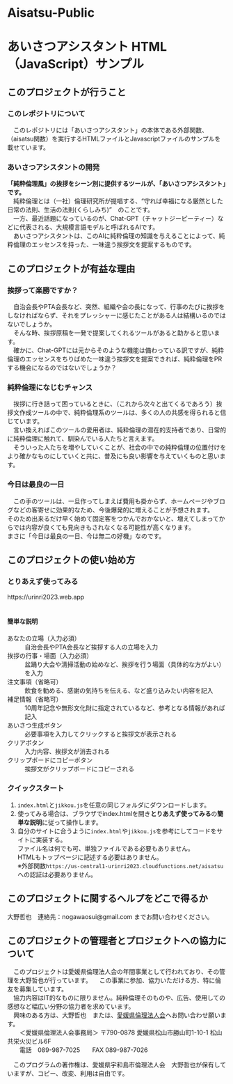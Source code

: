 # Aisatsu-Public 
<h1>あいさつアシスタント HTML（JavaScript）サンプル</h1>
<h2>このプロジェクトが行うこと</h2>
<h3>このレポジトリについて</h3>
<p>　このレポジトリには「あいさつアシスタント」の本体である外部関数、（aisatsu関数）を実行するHTMLファイルとJavascriptファイルのサンプルを載せています。</p>
<h3>あいさつアシスタントの開発</h3>
<p><strong>「純粋倫理風」の挨拶をシーン別に提供するツールが、「あいさつアシスタント」です。</strong><br>
  　純粋倫理とは（一社）倫理研究所が提唱する、<q>守れば幸福になる厳然とした日常の法則、生活の法則(くらしみち)</q>　のことです。<br>
  　一方、最近話題になっているのが、Chat-GPT（チャットジーピーティー）などに代表される、大規模言語モデルと呼ばれるAIです。<br>
　あいさつアシスタントは、このAIに純粋倫理の知識を与えることによって、純粋倫理のエッセンスを持った、一味違う挨拶文を提案するものです。</p>
<h2>このプロジェクトが有益な理由</h2>
<h3>挨拶って楽勝ですか？</h3>
<p>　自治会長やPTA会長など、突然、組織や会の長になって、行事のたびに挨拶をしなければならず、それをプレッシャーに感じたことがある人は結構いるのではないでしょうか。<br>
　そんな時、挨拶原稿を一発で提案してくれるツールがあると助かると思います。<br>
　確かに、Chat-GPTには元からそのような機能は備わっている訳ですが、純粋倫理のエッセンスをちりばめた一味違う挨拶文を提案できれば、純粋倫理をPRする機会になるのではないでしょうか？<br>
</p>
<h3>純粋倫理になじむチャンス</h3>
<p>　挨拶に行き詰って困っているときに、（これから次々と出てくるであろう）挨拶文作成ツールの中で、純粋倫理系のツールは、多くの人の共感を得られると信じています。<br>
　言い換えればこのツールの愛用者は、純粋倫理の潜在的支持者であり、日常的に純粋倫理に触れて、馴染んでいる人たちと言えます。<br>
　そういった人たちを増やしていくことが、社会の中での純粋倫理の位置付けをより確かなものにしていくと共に、普及にも良い影響を与えていくものと思います。<br>
</p>
<h3>今日は最良の一日</h3>
<p>　この手のツールは、一旦作ってしまえば費用も掛からず、ホームページやブログなどの客寄せに効果的なため、今後爆発的に増えることが予想されます。<br>
そのため出来るだけ早く始めて固定客をつかんでおかないと、増えてしまってからでは内容が良くても見向きもされなくなる可能性が高くなります。<br>
まさに「今日は最良の一日、今は無二の好機」なのです。<br>
</p>
<h2>このプロジェクトの使い始め方</h2>
<h3>とりあえず使ってみる</h3>
https://urinri2023.web.app<br><br>
<h4>簡単な説明</h4>
<dl>
  <dt>あなたの立場（入力必須）</dt><dd>自治会長やPTA会長など挨拶する人の立場を入力</dd>
  <dt>挨拶の行事・場面（入力必須）</dt><dd>盆踊り大会や清掃活動の始めなど、挨拶を行う場面（具体的な方がよい）を入力</dd>
  <dt>注文事項（省略可）</dt><dd>飲食を勧める、感謝の気持ちを伝える、など盛り込みたい内容を記入</dd>
  <dt>補足情報（省略可）</dt><dd>10周年記念や無形文化財に指定されているなど、参考となる情報があれば記入</dd>
  <dt>あいさつ生成ボタン</dt><dd>必要事項を入力してクリックすると挨拶文が表示される</dd>
  <dt>クリアボタン</dt><dd>入力内容、挨拶文が消去される</dd>
  <dt>クリップボードにコピーボタン</dt><dd>挨拶文がクリップボードにコピーされる</dd>
</dl>
<h3>クイックスタート</h3>
<p><ol>
  <li><code>index.html</code>と<code>jikkou.js</code>を任意の同じフォルダにダウンロードします。</li>
  <li>使ってみる場合は、ブラウザでindex.htmlを開き<strong>とりあえず使ってみる</strong>の<strong>簡単な説明</strong>に従って操作します。</li>
  <li>自分のサイトに合うように<code>index.html</code>や<code>jikkou.js</code>を参考にしてコードをサイトに実装する。<br>
    ファイル名は何でも可、単独ファイルである必要もありません。<br>
    HTMLもトップページに記述する必要はありません。<br>
    ※外部関数<code>https://us-central1-urinri2023.cloudfunctions.net/aisatsu</code>への認証は必要ありません。</li>
</ol></p>
<h2>このプロジェクトに関するヘルプをどこで得るか</h2>
<p>大野哲也　連絡先：nogawaosui@gmail.com までお問い合わせください。</p>
<h2>このプロジェクトの管理者とプロジェクトへの協力について</h2>
<p>　このプロジェクトは愛媛県倫理法人会の年間事業として行われており、その管理を大野哲也が行っています。
  　この事業に参加、協力いただける方、特に倫友を募集しています。<br>
  　協力内容はIT的なものに限りません。純粋倫理そのものや、広告、使用しての感想など幅広い分野の協力者を求めています。<br>
  　興味のある方は、大野哲也　または、<a href="https://www.rinri-ehime.jp/contact/" target="_blank">愛媛県倫理法人会</a>へお問い合わせ願います。<br>
　　＜愛媛県倫理法人会事務局＞ 〒790-0878 愛媛県松山市勝山町1-10-1 松山共栄火災ビル6F<br>
　　電話　089-987-7025　　FAX 089-987-7026</p>
<p>　このプログラムの著作権は、愛媛県宇和島市倫理法人会　大野哲也が保有していますが、コピー、改変、利用は自由です。
</p>
